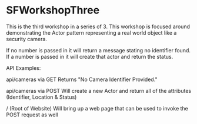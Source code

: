 # SFWorkshopThree
This is the third workshop in a series of 3. This workshop is focused around demonstrating the Actor pattern representing a real world object like a security camera.

If no number is passed in it will return a message stating no identifier found. If a number is passed in it will create that actor and return the status.

API Examples:

api/cameras via GET     Returns "No Camera Identifier Provided."

api/cameras via POST    Will create a new Actor and return all of the attributes (Identifier, Location & Status)

/ (Root of Website)     Will bring up a web page that can be used to invoke the POST request as well

